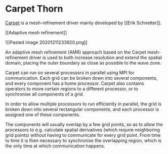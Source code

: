 # Carpet Thorn

[Carpet](www.carpetcode.org) is a mesh-refinement driver mainly developed by [[Erik Schnetter]].

[[Adaptive mesh refinement]]

![[Pasted image 20201211233920.png]]

An adaptive mesh refinement (AMR) approach based on the Carpet mesh-refinement driver is used to both increase resolution and extend the spatial domain, placing the outer boundary as close as possible to the wave zone.

Carpet can run on several processors in parallel using MPI for communication. Each grid can be broken down into several components, and every component has a home processor. Carpet also contains operators to move certain regions to a different processor, or to synchronise all components of a grid.

In order to allow multiple processors to run efficiently in parallel, the grid is broken down into several rectangular components, and each processor is assigned one of these components.

The components will usually overlap by a few grid points, so as to allow the processors to e.g. calculate spatial derivatives (which require neighboring grid points) without having to communicate for every grid point. From time to time it is then necessary to synchronise the overlapping region, which is the only time at which communication happens.